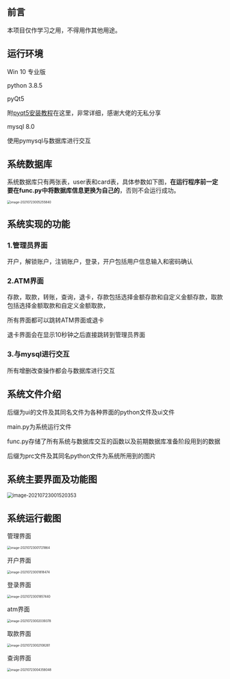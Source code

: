 ## 前言

本项目仅作学习之用，不得用作其他用途。

## 运行环境

Win 10 专业版

python 3.8.5

pyQt5 

附[pyqt5安装教程](https://blog.csdn.net/qq_32892383/article/details/108867482)在这里，非常详细，感谢大佬的无私分享

mysql 8.0

使用pymysql与数据库进行交互



## 系统数据库

系统数据库只有两张表，user表和card表，具体参数如下图，**在运行程序前一定要在func.py中将数据库信息更换为自己的**，否则不会运行成功。

<img src="https://github.com/er-jia/PicGo/blob/master/20210723005256.png" alt="image-20210723005255840" style="zoom:50%;" />



## 系统实现的功能

### 1.管理员界面

开户，解锁账户，注销账户，登录，开户包括用户信息输入和密码确认



### 2.ATM界面

存款，取款，转账，查询，退卡，存款包括选择金额存款和自定义金额存款，取款包括选择金额取款和自定义金额取款，

所有界面都可以跳转ATM界面或退卡

退卡界面会在显示10秒钟之后直接跳转到管理员界面



### 3.与mysql进行交互

所有增删改查操作都会与数据库进行交互



## 系统文件介绍

后缀为ui的文件及其同名文件为各种界面的python文件及ui文件

main.py为系统运行文件

func.py存储了所有系统与数据库交互的函数以及前期数据库准备阶段用到的数据

后缀为prc文件及其同名python文件为系统所用到的图片



## 系统主要界面及功能图

<img src="https://github.com/er-jia/PicGo/blob/master/20210723001527.png" alt="image-20210723001520353" style="zoom:80%;" />

## 系统运行截图

管理界面

<img src="https://github.com/er-jia/PicGo/blob/master/20210723001721.png" alt="image-20210723001721864" style="zoom:50%;" />

开户界面

<img src="https://github.com/er-jia/PicGo/blob/master/20210723001818.png" alt="image-20210723001818474" style="zoom:50%;" />

登录界面

<img src="https://github.com/er-jia/PicGo/blob/master/20210723001857.png" alt="image-20210723001857440" style="zoom:50%;" />

atm界面

<img src="https://github.com/er-jia/PicGo/blob/master/20210723002039.png" alt="image-20210723002039378" style="zoom:50%;" />

取款界面

<img src="https://github.com/er-jia/PicGo/blob/master/20210723002108.png" alt="image-20210723002108261" style="zoom:50%;" />

查询界面

<img src="https://github.com/er-jia/PicGo/blob/master/20210723004358.png" alt="image-20210723004358048" style="zoom:50%;" />

